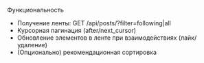 Функциональность
- Получение ленты: GET /api/posts/?filter=following|all
- Курсорная пагинация (after/next_cursor)
- Обновление элементов в ленте при взаимодействиях (лайк/удаление)
- (Опционально) рекомендационная сортировка